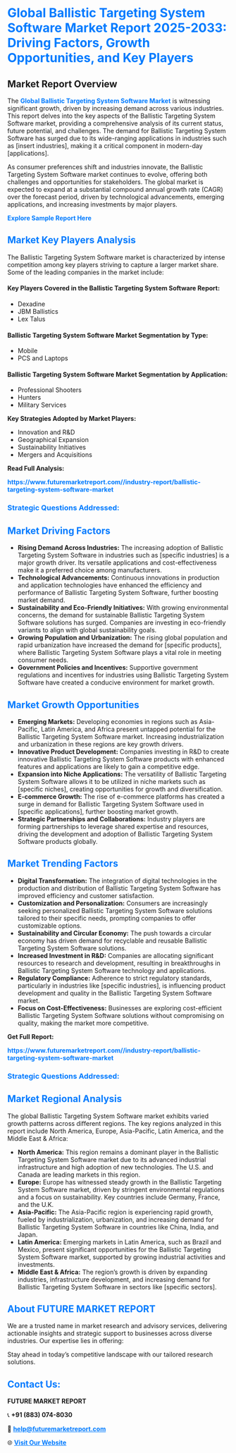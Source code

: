 <h1 style="color: #007BFF;">Global Ballistic Targeting System Software Market Report 2025-2033: Driving Factors, Growth Opportunities, and Key Players</h1>

<section id="overview">
<h2>Market Report Overview</h2>
<p>The <a href="https://www.futuremarketreport.com//industry-report/ballistic-targeting-system-software-market" style="color: #007BFF; text-decoration: none;"><strong>Global Ballistic Targeting System Software Market</strong></a> is witnessing significant growth, driven by increasing demand across various industries. This report delves into the key aspects of the Ballistic Targeting System Software market, providing a comprehensive analysis of its current status, future potential, and challenges. The demand for Ballistic Targeting System Software has surged due to its wide-ranging applications in industries such as [insert industries], making it a critical component in modern-day [applications].</p>
<p>As consumer preferences shift and industries innovate, the Ballistic Targeting System Software market continues to evolve, offering both challenges and opportunities for stakeholders. The global market is expected to expand at a substantial compound annual growth rate (CAGR) over the forecast period, driven by technological advancements, emerging applications, and increasing investments by major players.</p>
</section>

<section id="overview">
<p><a href="https://www.futuremarketreport.com//request-sample/reportId=63988" style="color: #007BFF; text-decoration: none;"><strong>Explore Sample Report Here</strong></a></p>
</section>

<section id="key-players">
<h2 style="color: #007BFF;">Market Key Players Analysis</h2>
<p>The Ballistic Targeting System Software market is characterized by intense competition among key players striving to capture a larger market share. Some of the leading companies in the market include:</p>
<h4>Key Players Covered in the Ballistic Targeting System Software Report:</h4>
<ul><li>Dexadine</li><li>JBM Ballistics</li><li>Lex Talus</li></ul>
<h4>Ballistic Targeting System Software Market Segmentation by Type:</h4>
<ul><li>Mobile</li><li>PCS and Laptops</li></ul>

<h4>Ballistic Targeting System Software Market Segmentation by Application:</h4>
<ul><li>Professional Shooters</li><li>Hunters</li><li>Military Services</li></ul>
<p><strong>Key Strategies Adopted by Market Players:</strong></p>
<ul>
<li>Innovation and R&D</li>
<li>Geographical Expansion</li>
<li>Sustainability Initiatives</li>
<li>Mergers and Acquisitions</li>
</ul>
</section>

<section>
<p><strong>Read Full Analysis: </strong></p><a href="https://www.futuremarketreport.com//industry-report/ballistic-targeting-system-software-market" style="color: #007BFF; text-decoration: none;"><strong>https://www.futuremarketreport.com//industry-report/ballistic-targeting-system-software-market</strong></a>
<h3 style="color: #007BFF;">Strategic Questions Addressed:</h3>
</section>

<section id="driving-factors">
<h2 style="color: #007BFF;">Market Driving Factors</h2>
<ul>
<li><strong>Rising Demand Across Industries:</strong> The increasing adoption of Ballistic Targeting System Software in industries such as [specific industries] is a major growth driver. Its versatile applications and cost-effectiveness make it a preferred choice among manufacturers.</li>
<li><strong>Technological Advancements:</strong> Continuous innovations in production and application technologies have enhanced the efficiency and performance of Ballistic Targeting System Software, further boosting market demand.</li>
<li><strong>Sustainability and Eco-Friendly Initiatives:</strong> With growing environmental concerns, the demand for sustainable Ballistic Targeting System Software solutions has surged. Companies are investing in eco-friendly variants to align with global sustainability goals.</li>
<li><strong>Growing Population and Urbanization:</strong> The rising global population and rapid urbanization have increased the demand for [specific products], where Ballistic Targeting System Software plays a vital role in meeting consumer needs.</li>
<li><strong>Government Policies and Incentives:</strong> Supportive government regulations and incentives for industries using Ballistic Targeting System Software have created a conducive environment for market growth.</li>
</ul>
</section>

<section id="growth-opportunities">
<h2 style="color: #007BFF;">Market Growth Opportunities</h2>
<ul>
<li><strong>Emerging Markets:</strong> Developing economies in regions such as Asia-Pacific, Latin America, and Africa present untapped potential for the Ballistic Targeting System Software market. Increasing industrialization and urbanization in these regions are key growth drivers.</li>
<li><strong>Innovative Product Development:</strong> Companies investing in R&D to create innovative Ballistic Targeting System Software products with enhanced features and applications are likely to gain a competitive edge.</li>
<li><strong>Expansion into Niche Applications:</strong> The versatility of Ballistic Targeting System Software allows it to be utilized in niche markets such as [specific niches], creating opportunities for growth and diversification.</li>
<li><strong>E-commerce Growth:</strong> The rise of e-commerce platforms has created a surge in demand for Ballistic Targeting System Software used in [specific applications], further boosting market growth.</li>
<li><strong>Strategic Partnerships and Collaborations:</strong> Industry players are forming partnerships to leverage shared expertise and resources, driving the development and adoption of Ballistic Targeting System Software products globally.</li>
</ul>
</section>

<section id="trending-factors">
<h2 style="color: #007BFF;">Market Trending Factors</h2>
<ul>
<li><strong>Digital Transformation:</strong> The integration of digital technologies in the production and distribution of Ballistic Targeting System Software has improved efficiency and customer satisfaction.</li>
<li><strong>Customization and Personalization:</strong> Consumers are increasingly seeking personalized Ballistic Targeting System Software solutions tailored to their specific needs, prompting companies to offer customizable options.</li>
<li><strong>Sustainability and Circular Economy:</strong> The push towards a circular economy has driven demand for recyclable and reusable Ballistic Targeting System Software solutions.</li>
<li><strong>Increased Investment in R&D:</strong> Companies are allocating significant resources to research and development, resulting in breakthroughs in Ballistic Targeting System Software technology and applications.</li>
<li><strong>Regulatory Compliance:</strong> Adherence to strict regulatory standards, particularly in industries like [specific industries], is influencing product development and quality in the Ballistic Targeting System Software market.</li>
<li><strong>Focus on Cost-Effectiveness:</strong> Businesses are exploring cost-efficient Ballistic Targeting System Software solutions without compromising on quality, making the market more competitive.</li>
</ul>
</section>

<section>
<p><strong>Get Full Report: </strong></p><a href="https://www.futuremarketreport.com//industry-report/ballistic-targeting-system-software-market" style="color: #007BFF; text-decoration: none;"><strong>https://www.futuremarketreport.com//industry-report/ballistic-targeting-system-software-market</strong></a>
<h3 style="color: #007BFF;">Strategic Questions Addressed:</h3>
</section>


<section id="regional-analysis">
<h2 style="color: #007BFF;">Market Regional Analysis</h2>
<p>The global Ballistic Targeting System Software market exhibits varied growth patterns across different regions. The key regions analyzed in this report include North America, Europe, Asia-Pacific, Latin America, and the Middle East & Africa:</p>
<ul>
<li><strong>North America:</strong> This region remains a dominant player in the Ballistic Targeting System Software market due to its advanced industrial infrastructure and high adoption of new technologies. The U.S. and Canada are leading markets in this region.</li>
<li><strong>Europe:</strong> Europe has witnessed steady growth in the Ballistic Targeting System Software market, driven by stringent environmental regulations and a focus on sustainability. Key countries include Germany, France, and the U.K.</li>
<li><strong>Asia-Pacific:</strong> The Asia-Pacific region is experiencing rapid growth, fueled by industrialization, urbanization, and increasing demand for Ballistic Targeting System Software in countries like China, India, and Japan.</li>
<li><strong>Latin America:</strong> Emerging markets in Latin America, such as Brazil and Mexico, present significant opportunities for the Ballistic Targeting System Software market, supported by growing industrial activities and investments.</li>
<li><strong>Middle East & Africa:</strong> The region’s growth is driven by expanding industries, infrastructure development, and increasing demand for Ballistic Targeting System Software in sectors like [specific sectors].</li>
</ul>
</section>

<footer>
<h2 style="color: #007BFF;">About FUTURE MARKET REPORT</h2>
<p>We are a trusted name in market research and advisory services, delivering actionable insights and strategic support to businesses across diverse industries. Our expertise lies in offering:</p>

<p>Stay ahead in today’s competitive landscape with our tailored research solutions.</p>

<h2 style="color: #007BFF;">Contact Us:</h2>
<p><strong>FUTURE MARKET REPORT</strong></p>
<p>📞 <strong>+91 (883) 074-8030</strong></p>
<p>📧 <strong><a href="mailto:help@futuremarketreport.com" style="color: #007BFF;">help@futuremarketreport.com</a></strong></p>
<p>🌐 <strong><a href="https://www.futuremarketreport.com/" style="color: #007BFF;">Visit Our Website</a></strong></p>
</footer>